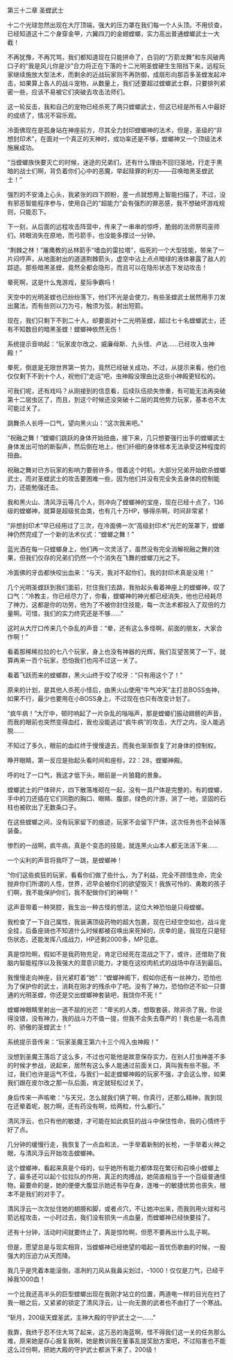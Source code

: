 第三十二章 圣螳武士


十二个光球忽然出现在大厅顶端，强大的压力罩在我们每一个人头顶。不用侦查，已经知道这十二个身穿金甲，六翼四刀的金翅螳螂，实力高出普通螳螂武士一大截！

不再犹豫，不再咒骂，我们都知道现在只能拼命了，白羽的“万箭龙舞”和东风破两口子的“我是风儿你是沙”合力将正在下落的十二光明圣螳硬生生阻挡下来，远程玩家继续施放大型法术，而剩余的近战玩家则不再防御，成扇形向那百多圣螳发起冲击，如果算上各人的战斗宠物，从数量上，我们还要超过螳螂武士群，只要排列紧密一些，应该不易被它们突破去攻击法师们。

这一轮反击，我和自己的宠物已经杀死了两只螳螂武士，但这已经是所有人中最好的成绩了，情况不容乐观。

冷面佛现在是孤身站在神座前方，尽其全力封印螳螂神的法术，但是，圣级的“非想封印术”，在面对一个真正的天神时，成功率还是不够，螳螂神又一个顶级法术施展成功。

“当螳螂族快要灭亡的时候，迷途的兄弟们，还有什么理由不回归圣地，行走于黑暗的战士们啊，背负着你们心中的恶魔，举起赎罪的利刃——召唤暗黑圣螳武士！”

强烈的不安涌上心头，我紧张的四下顾盼，差一点就想用上智能扫描了，不过，没有邪恶智能程序参与，使用自己的“超能力”会有强烈的罪恶感，我不想破坏游戏规则，只能忍下。

下一刻，从后面的远程攻击阵营中，传来了一串串的惊呼，脆弱的法师祭司巫师们，转眼消失在原地，而弓箭手，也没能多撑过一分钟。

“荆棘之林！”屠鹰教的丛林箭手“嗜血的雷拉塔”，临死的一个大型技能，带来了一片闷哼声，从地面射出的道道荆棘箭头，虚空中沾上点点暗绿的液体暴露了敌人的踪迹。那些暗黑圣螳，竟然全都会隐形，而且可以在隐形状态下发动攻击！

晕死啊，这是什么鬼游戏，星际争霸吗！

天空中的光明圣螳也已纷纷落下，他们不光是会使刀，有些圣螳武士居然用手刀发出魔法，而有些则以刀为弓，触须为弦，射出短箭。

现在，我们只剩下不到二十人，却要面对十二光明圣螳，超过七十名螳螂武士，还有不知数目的暗黑圣螳！螳螂神依然无伤！

系统提示音响起：“玩家皮尔改之、威廉母斯、九头怪、卢达……已经攻入虫神殿！”

晕死，倒底是无限世界第一势力，竟然已经破关成功，不过，从提示来看，他们也仅仅剩下不到十个人，祝他们“走运”吧，虫神殿没理由比这些小神殿更轻松的。

可我们呢，还有戏吗？从刚接到的信息看，后续队伍损失惨重，有可能无法再突破第十二层虫区了，而且，到这个时候还没突破十二层的其他势力玩家，基本也不太可能过关了。

跳舞杀人长呼一口气，望向黑火山：“这次我来吧。”

“祝融之舞！”螳螂们跳跃的身体开始扭曲，接下来，几只想要强行出手的螳螂武士身体发出可怕的断裂声，然后倒在地上，他们纤细的身体根本无法承受这种程度的扭曲。

祝融之舞对已方玩家的影响力要弱许多，借着这个时机，大部分兄弟开始砍杀螳螂武士，而对圣螳武士的攻击要困难一些，因为他们并没有完全失去身体的控制能力，还能勉强还击。

我和黑火山、清风浮云等几个人，则冲向了螳螂神的宝座，现在已经十点了，136级的螳螂神，就算是超级贫血类，也有几十万HP，够得杀啊，时间非常紧！

“非想封印术”早已经用过了三次，在冷面佛一次“高级封印术”光芒的笼罩下，螳螂神仍然完成了一个新的法术仪式：“螳螂之舞！”

蓝光洒在每一只螳螂身上，他们再一次灵活了，虽然没有完全消解祝融之舞的效果，但我们仅存的兄弟们仍然一个个消失在飞舞的螳螂刀光之下。

冷面佛的牙齿都快咬出血来：“与天，我对不起你们，我的封印术真是没用！”

几个光明圣螳跃到我们面前，拦住我们去路，我抬起头看着神座上的螳螂神，叹了口气：“冷教主，你已经尽力了，你看，螳螂神的神光都已经消失，他也已经耗尽了神力，这都是你的功劳，他为了不被你封住技能，每一次法术都投入了双倍的力量啊。可惜，我们的实力终究还是不够……”

这时从大厅口传来几个杂乱的声音：“晕，还有这么多怪啊，前面的朋友，大家合作啊！”

看着那稀稀拉拉的七八个玩家，身上也没有神器的光辉，我们互望苦笑了一下，就算再来一百个玩家，恐怕我们也闯不过这一关了。

看着飞跃而来的螳螂群，黑火山终于咬了咬牙：“只有用这个了！”

原来的计划，是其他人杀死小怪后，由黑火山使用“牛气冲天”主打总BOSS虫神，如果不行，最少也要用在小BOSS身上，不过现在也只有改变计划了。

“疯牛病！”大厅中，顿时响起了一片杂乱的嗡嗡声，那是螳螂们振动翅膀的声音，而我的眼前也突然变得血红，我也没能逃过“疯牛病”的攻击，大厅之内，没人能逃脱……

不知过了多久，眼前的血红终于慢慢退去，而我也渐渐恢复了对身体的控制权。

睁开眼睛，第一反应是抬起头看时间和座标，22：28，螳螂神殿。

呼的吐了一口气，我这才低下头，眼前是一片狼籍的景象。

螳螂武士的尸体碎片，四下散落堆砌在一起，没有一具尸体是完整的，有的螳螂，手中的刀还插在它们同胞的胸口、眼睛、腹部，绿色的汁游，淌了一地，坚固的石柱也被砍出了无数条口子。

在这些螳螂之间，没有玩家留下的痕迹，玩家不会留下尸体，这次任务也不会掉落装备。

惨烈的一战啊，疯牛病，真是个变态的技能，就连黑火山本人都无法活下来……

一个尖利的声音将我吓了一跳，是螳螂神！

“你们这些疯狂的玩家，看看你们做了些什么，为了利益，完全不顾惜生命，完全抛弃你们所谓的人性，世界，迟早会被你们的欲望毁灭！我族可怜的、勇敢的孩子们啊，我不能保护你们，我不配做你们的神啊！”

这声音带着一种哭腔，我生出一种古怪的想法，这位大神恐怕是只母螳螂。

我检查了一下自己属性，我装满顶级药物的超大包裹，现在已经空空如也，战斗宠全挂，后备座骑也不知道什么时候都被召唤出来死掉的，庆幸的是，我现在只是轻伤状态，还能发挥八成战力，HP还剩2000多，MP见底。

真是惊险啊，假如不是我药物充足，肯定已经死在混战之下了，或许，还借助了我脑内智能程序以及我强大的潜意识能力，才能在这绞肉机式的战场中存活到最后。

我慢慢走向神座，目光紧盯着“她”：“螳螂神阁下，假如你还有一丝神力，恐怕也为了保护你的武士，消耗在刚才的残杀中了吧。没有了神力，恐怕你还不如一只普通的光明圣螳，你还是交出螳螂神套装吧，我饶你不死！”

螳螂神眼睛里射出一道不屈的光芒：“卑劣的人类，想取套装，除非杀了我，你说得没错，没有神力，我的战斗力不值一提，但我不会失去尊严的！我也是一名高贵的、骄傲的圣螳武士！”

系统提示音传来：“玩家圣魔王第六十三个闯入虫神殿！”

没想到圣魔王落后了这么多，不过也可能他是故意保存实力，在别人打虫神差不多的时候才参战，说起来，居然有这么多人能通过前面关口，真叫我有些不服。不过，我们也许是运气不佳，与我们一起走螳螂神殿的玩家不强，才会这么惨，如果我们跟在皮尔改之那一队后面，肯定就轻松过关了。

身后传来一声咳嗽：“与天兄，怎么就我们俩了啊，你真行，还那么精神，我到现在还晕着呢，脱力啊，还有药没有啊，给两粒，什么都行。”

清风浮云，也只有他的敏捷，才可能在如此疯狂的战斗中保住性命，我的心情终于好了点。

几分钟的缓慢行走，我恢复了一点血和法，一手举着新制的长枪，一手举着火神之眼，与清风浮云开始攻击螳螂神。

这个螳螂神，看起来真是个母的，似乎她所有能力都体现在繁衍和召唤小螳螂上了，最多还可以起个拉拉队的作用，真正的肉搏战，她简直相当于一个百级普通怪物，最要命的是，她的便便大腹显示她还有孕在身，连唯一的敏捷优势也丧失，根本不是我们的对手了。

清风浮云一次次扯住她的翅膀和脚，或者点穴，不让她冲出来，而我则用火球和弓箭远程攻击，一小时过去，我们没有损失一点血量，而螳螂神已经快要挂了。

还有十分钟，活动时间就要终止了，真是惊险啊，但愿不要再出什么乱子啊。

但是，愿望总是与现实相背，当螳螂神已经绝望的唱起一首忧伤歌曲的时候，一股强大的压迫力从天而降。

我几乎是凭着本能滚倒，凛冽的刀风从我鼻尖划过，-1000！仅仅是刀气，已经干掉我1000血！

一个比我还高半头的巨型螳螂出现在我刚才站立的位置，两道电一样的目光在扫了我一眼之后，又紧紧的锁定了清风浮云，让一向无畏的武者也不由打了一个寒战。

“斩月，200级天螳圣武，主神大殿的守护武士之一……”

我靠，我终于忍不住大骂了起来，这万恶的海蓝啊，怪不得我们这一关的任务那么难，原来她是存心报复我啊，她是教训我在董事乱提奖励方案吧，不过陷害也不能这么过份啊，把她大殿的守护武士都派下来了，200级！





